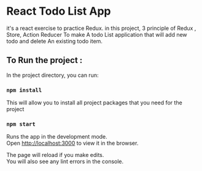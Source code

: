 # React Todo List App
it's a react exercise to practice Redux. 
in this project, 3 principle of Redux , Store, Action Reducer 
To make A todo List application that will add new todo and delete An existing todo item. 


## To Run the project :

In the project directory, you can run:

### `npm install`

This will allow you to install all project packages that you need for the project

### `npm start`

Runs the app in the development mode.\
Open [http://localhost:3000](http://localhost:3000) to view it in the browser.

The page will reload if you make edits.\
You will also see any lint errors in the console.